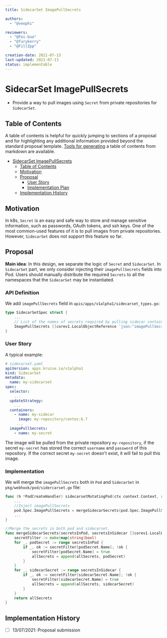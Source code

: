 ```yaml
---
title: SidecarSet ImagePullSecrets

authors:
  - "@veophi"

reviewers:
  - "@Fei-Guo"
  - "@furykerry"
  - "@FillZpp"

creation-date: 2021-07-13
last-updated: 2021-07-13
status: implementable
---
```


# SidecarSet ImagePullSecrets
- Provide a way to pull images using `Secret` from private repositories for `SidecarSet`.

## Table of Contents
A table of contents is helpful for quickly jumping to sections of a proposal and for highlighting
any additional information provided beyond the standard proposal template.
[Tools for generating](https://github.com/ekalinin/github-markdown-toc) a table of contents from markdown are available.

- [SidecarSet ImagePullSecrets](#sidecarset-imagepullsecrets)
  - [Table of Contents](#table-of-contents)
  - [Motivation](#motivation)
  - [Proposal](#proposal)
    - [User Story](#user-story)
    - [Implementation Plan](#implementation-plan)
  - [Implementation History](#implementation-history)

## Motivation
In k8s, `Secret` is an easy and safe way to store and manage sensitive information, such as passwords, OAuth tokens, and ssh keys.
One of the most common-used features of it is to pull images from private repositories. However, `SidecarSet` does not support this feature so far.

## Proposal
**Main idea**: In this design, we separate the logic of `Secret` and `SidecarSet`.
In `SidecarSet` part, we only consider injecting their `imagePullSecrets` fields into Pod.
Users should manually  distribute the required `Secrets` to all the namespaces that the `SidecarSet` may be instantiated.

### API Definition
We add `imagePullSecrets` field in `apis/apps/v1alpha1/sidecarset_types.go`:
```go
type SidecarSetSpec struct {
	...
	// List of the names of secrets required by pulling sidecar container images
	ImagePullSecrets []corev1.LocalObjectReference `json:"imagePullSecrets,omitempty"`
}
```

### User Story
A typical example:
```yaml
# sidecarset.yaml
apiVersion: apps.kruise.io/v1alpha1
kind: SidecarSet
metadata:
  name: my-sidecarset
spec:
  selector:
    ...
  updateStrategy:
    ...
  containers:
    - name: my-sidecar
      image: my-repository/centos:6.7
     ...
  imagePullSecrets:
    - name: my-secret
```
The image will be pulled from the private repository `my-repository`, if the secret `my-secret` has stored the correct `username` and `password` of this repository.
If the correct secret `my-secret` doesn't exist, it will fail to pull this image.
### Implementation
We will merge the `imagePullSecrets` both in `Pod` and `SidecarSet` in `pkg/webhook/pod/sidercarset.go` file:
```go
func (h *PodCreateHandler) sidecarsetMutatingPod(ctx context.Context, req admission.Request, pod *corev1.Pod) error {
	...
	//Inject imagePullSecrets
	pod.Spec.ImagePullSecrets = mergeSidecarSecrets(pod.Spec.ImagePullSecrets, sidecarSecrets)
	...
}

//Merge the secrets in both pod and sidecarset.
func mergeSidecarSecrets(secretsInPod, secretsInSidecar []corev1.LocalObjectReference) (allSecrets []corev1.LocalObjectReference) {
	secretFilter := make(map[string]bool)
	for _, podSecret := range secretsInPod {
		if _, ok := secretFilter[podSecret.Name]; !ok {
			secretFilter[podSecret.Name] = true
			allSecrets = append(allSecrets, podSecret)
		}
	}
	for _, sidecarSecret := range secretsInSidecar {
		if _, ok := secretFilter[sidecarSecret.Name]; !ok {
			secretFilter[sidecarSecret.Name] = true
			allSecrets = append(allSecrets, sidecarSecret)
		}
	}
	return allSecrets
}
```

## Implementation History
- [ ] 13/07/2021: Proposal submission

